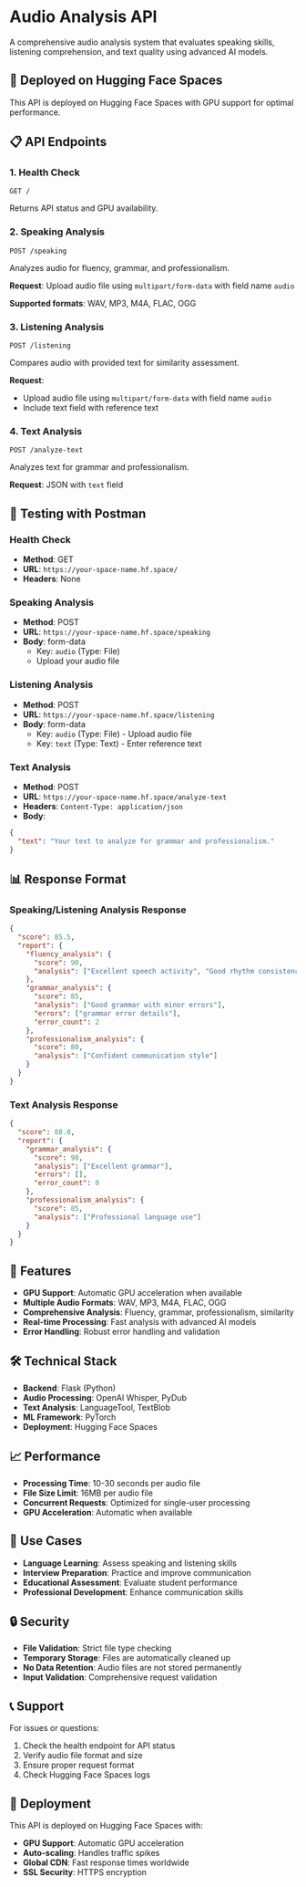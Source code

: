 # Audio Analysis API

A comprehensive audio analysis system that evaluates speaking skills, listening comprehension, and text quality using advanced AI models.

## 🚀 **Deployed on Hugging Face Spaces**

This API is deployed on Hugging Face Spaces with GPU support for optimal performance.

## 📋 **API Endpoints**

### **1. Health Check**
```http
GET /
```
Returns API status and GPU availability.

### **2. Speaking Analysis**
```http
POST /speaking
```
Analyzes audio for fluency, grammar, and professionalism.

**Request**: Upload audio file using `multipart/form-data` with field name `audio`

**Supported formats**: WAV, MP3, M4A, FLAC, OGG

### **3. Listening Analysis**
```http
POST /listening
```
Compares audio with provided text for similarity assessment.

**Request**: 
- Upload audio file using `multipart/form-data` with field name `audio`
- Include text field with reference text

### **4. Text Analysis**
```http
POST /analyze-text
```
Analyzes text for grammar and professionalism.

**Request**: JSON with `text` field

## 🧪 **Testing with Postman**

### **Health Check**
- **Method**: GET
- **URL**: `https://your-space-name.hf.space/`
- **Headers**: None

### **Speaking Analysis**
- **Method**: POST
- **URL**: `https://your-space-name.hf.space/speaking`
- **Body**: form-data
  - Key: `audio` (Type: File)
  - Upload your audio file

### **Listening Analysis**
- **Method**: POST
- **URL**: `https://your-space-name.hf.space/listening`
- **Body**: form-data
  - Key: `audio` (Type: File) - Upload audio file
  - Key: `text` (Type: Text) - Enter reference text

### **Text Analysis**
- **Method**: POST
- **URL**: `https://your-space-name.hf.space/analyze-text`
- **Headers**: `Content-Type: application/json`
- **Body**: 
```json
{
  "text": "Your text to analyze for grammar and professionalism."
}
```

## 📊 **Response Format**

### **Speaking/Listening Analysis Response**
```json
{
  "score": 85.5,
  "report": {
    "fluency_analysis": {
      "score": 90,
      "analysis": ["Excellent speech activity", "Good rhythm consistency"]
    },
    "grammar_analysis": {
      "score": 85,
      "analysis": ["Good grammar with minor errors"],
      "errors": ["grammar error details"],
      "error_count": 2
    },
    "professionalism_analysis": {
      "score": 80,
      "analysis": ["Confident communication style"]
    }
  }
}
```

### **Text Analysis Response**
```json
{
  "score": 88.0,
  "report": {
    "grammar_analysis": {
      "score": 90,
      "analysis": ["Excellent grammar"],
      "errors": [],
      "error_count": 0
    },
    "professionalism_analysis": {
      "score": 85,
      "analysis": ["Professional language use"]
    }
  }
}
```

## 🔧 **Features**

- **GPU Support**: Automatic GPU acceleration when available
- **Multiple Audio Formats**: WAV, MP3, M4A, FLAC, OGG
- **Comprehensive Analysis**: Fluency, grammar, professionalism, similarity
- **Real-time Processing**: Fast analysis with advanced AI models
- **Error Handling**: Robust error handling and validation

## 🛠️ **Technical Stack**

- **Backend**: Flask (Python)
- **Audio Processing**: OpenAI Whisper, PyDub
- **Text Analysis**: LanguageTool, TextBlob
- **ML Framework**: PyTorch
- **Deployment**: Hugging Face Spaces

## 📈 **Performance**

- **Processing Time**: 10-30 seconds per audio file
- **File Size Limit**: 16MB per audio file
- **Concurrent Requests**: Optimized for single-user processing
- **GPU Acceleration**: Automatic when available

## 🎯 **Use Cases**

- **Language Learning**: Assess speaking and listening skills
- **Interview Preparation**: Practice and improve communication
- **Educational Assessment**: Evaluate student performance
- **Professional Development**: Enhance communication skills

## 🔒 **Security**

- **File Validation**: Strict file type checking
- **Temporary Storage**: Files are automatically cleaned up
- **No Data Retention**: Audio files are not stored permanently
- **Input Validation**: Comprehensive request validation

## 📞 **Support**

For issues or questions:
1. Check the health endpoint for API status
2. Verify audio file format and size
3. Ensure proper request format
4. Check Hugging Face Spaces logs

## 🚀 **Deployment**

This API is deployed on Hugging Face Spaces with:
- **GPU Support**: Automatic GPU acceleration
- **Auto-scaling**: Handles traffic spikes
- **Global CDN**: Fast response times worldwide
- **SSL Security**: HTTPS encryption
